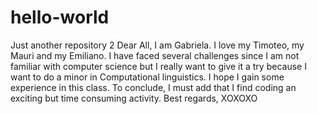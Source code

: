 # hello-world
Just another repository 2
Dear All, 
I am Gabriela. I love my Timoteo, my Mauri and my Emiliano. I have faced several challenges since I am not familiar with computer science but I really want to give it a try because I want to do a minor in Computational linguistics. I hope I gain some experience in this class. To conclude, I must add that I find coding an exciting but time consuming activity. 
Best regards,
XOXOXO
